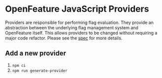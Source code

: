 # OpenFeature JavaScript Providers

Providers are responsible for performing flag evaluation. They provide an abstraction between the underlying flag management system and OpenFeature itself. This allows providers to be changed without requiring a major code refactor. Please see the [spec](https://docs.openfeature.dev/docs/specification/sections/providers) for more details.

## Add a new provider

1.  `npm ci`
1.  `npm run generate-provider`
